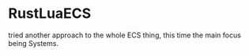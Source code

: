 # RustLuaECS
tried another approach to the whole ECS thing, this time the main focus being Systems.
